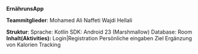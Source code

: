 **ErnährunsApp**

**Teammitglieder**:
    Mohamed Ali Naffeti
    Wajdi Hellali

**Struktur**:
    Sprache: Kotlin
    SDK: Android 23 (Marshmallow)
    Database: Room 
**Inhalt(Aktivities):**
    Login|Registration
    Persönliche eingaben
    Ziel
    Ergänzung von Kalorien
    Tracking
